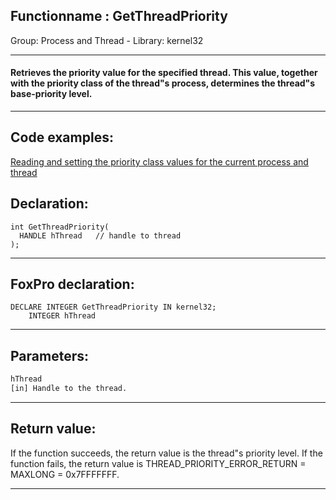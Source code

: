 <link rel="stylesheet" type="text/css" href="../../css/win32api.css">  
<link rel="stylesheet" href="https://cdnjs.cloudflare.com/ajax/libs/font-awesome/4.7.0/css/font-awesome.min.css">

## Functionname : GetThreadPriority
Group: Process and Thread - Library: kernel32    
***  


#### Retrieves the priority value for the specified thread. This value, together with the priority class of the thread"s process, determines the thread"s base-priority level.
***  


## Code examples:
[Reading and setting the priority class values for the current process and thread](../../samples/sample_218.md)  

## Declaration:
```foxpro  
int GetThreadPriority(
  HANDLE hThread   // handle to thread
);  
```  
***  


## FoxPro declaration:
```foxpro  
DECLARE INTEGER GetThreadPriority IN kernel32;
	INTEGER hThread  
```  
***  


## Parameters:
```txt  
hThread
[in] Handle to the thread.  
```  
***  


## Return value:
If the function succeeds, the return value is the thread"s priority level. If the function fails, the return value is THREAD_PRIORITY_ERROR_RETURN = MAXLONG = 0x7FFFFFFF.  
***  

